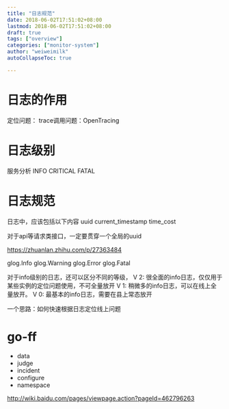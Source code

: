 ```yaml
---
title: "日志规范"
date: 2018-06-02T17:51:02+08:00
lastmod: 2018-06-02T17:51:02+08:00
draft: true
tags: ["overview"]
categories: ["monitor-system"]
author: "weiweimilk"
autoCollapseToc: true

---
```


# 日志的作用
定位问题：
trace调用问题：OpenTracing

# 日志级别
服务分析
INFO
CRITICAL
FATAL

# 日志规范
日志中，应该包括以下内容
uuid
current_timestamp
time_cost



对于api等请求类接口，一定要贯穿一个全局的uuid


https://zhuanlan.zhihu.com/p/27363484


glog.Info
glog.Warning
glog.Error
glog.Fatal


对于info级别的日志，还可以区分不同的等级，
V 2: 很全面的info日志，仅仅用于某些实例的定位问题使用，不可全量放开
V 1: 稍微多的info日志，可以在线上全量放开。
V 0: 最基本的info日志，需要在县上常态放开


一个思路：如何快速根据日志定位线上问题
# go-ff
* data
* judge
* incident
* configure
* namespace


http://wiki.baidu.com/pages/viewpage.action?pageId=462796263